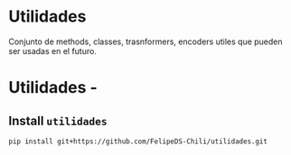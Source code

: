 # Utilidades

Conjunto de methods, classes, trasnformers, encoders utiles que pueden ser usadas en el futuro.

# Utilidades - 


## Install `utilidades`
```bash
pip install git+https://github.com/FelipeDS-Chili/utilidades.git
```
